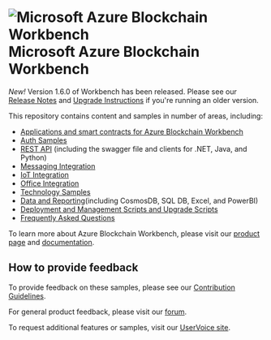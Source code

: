 # ![Microsoft Azure Blockchain Workbench](./media/logo_small.png) Microsoft Azure Blockchain Workbench

*New!* Version 1.6.0 of Workbench has been released. Please see our [Release Notes](./CHANGELOG.md) and [Upgrade Instructions](./scripts/upgrade/readme.md) if you're running an older version.

This repository contains content and samples in number of areas, including:

* [Applications and smart contracts for Azure Blockchain Workbench](./application-and-smart-contract-samples/readme.md)
* [Auth Samples](./auth-samples)
* [REST API](./rest-api-samples/readme.md) (including the swagger file and clients for .NET, Java, and Python)
* [Messaging Integration](./messaging-integration-samples/readme.md)
* [IoT Integration](./iot-integration-samples/readme.md) 
* [Office Integration](./office-integration-samples/readme.md)
* [Technology Samples](./technology-samples/readme.md)
* [Data and Reporting](./data-reporting-samples/readme.md)(including CosmosDB, SQL DB, Excel, and PowerBI)
* [Deployment and Management Scripts and Upgrade Scripts](./scripts/readme.md)
* [Frequently Asked Questions](./faq/readme.md)

To learn more about Azure Blockchain Workbench, please visit our [product page](https://aka.ms/workbenchdocs) and [documentation](http://aka.ms/workbenchdocs).

## How to provide feedback

To provide feedback on these samples, please see our [Contribution Guidelines](./.github/CONTRIBUTING.md).

For general product feedback, please visit our [forum](https://techcommunity.microsoft.com/t5/Blockchain/bd-p/AzureBlockchain).

To request additional features or samples, visit our [UserVoice site](https://feedback.azure.com/forums/586780-blockchain).


